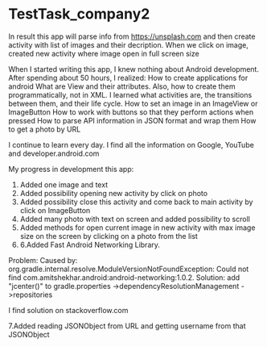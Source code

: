 # TestTask_company2
In result this app will parse info from https://unsplash.com and then create activity with list of images and their decription. When we click on image, created new activity where image open in full screen size

When I started writing this app, I knew nothing about Android development. After spending about 50 hours, I realized:
How to create applications for android
What are View and their attributes. Also, how to create them programmatically, not in XML.
I learned what activities are, the transitions between them, and their life cycle.
How to set an image in an ImageView or ImageButton
How to work with buttons so that they perform actions when pressed
How to parse API information in JSON format and wrap them
How to get a photo by URL

I continue to learn every day. I find all the information on Google, YouTube and developer.android.com

My progress in development this app:

1. Added one image and text
2. Added possibility opening new activity by click on photo
3. Added possibility close this activity and come back to main activity by click on ImageButton
4. Added many photo with text on screen and added possibility to scroll
5. Added methods for open current image in new activity with max image size on the screen by clicking on a photo from the list
6. 6.Added Fast Android Networking Library.

Problem:
Caused by: org.gradle.internal.resolve.ModuleVersionNotFoundException: Could not find com.amitshekhar.android:android-networking:1.0.2.
Solution: add "jcenter()" to gradle.properties ->dependencyResolutionManagement
->repositories

I find solution on stackoverflow.com

7.Added reading JSONObject from URL and getting username from that JSONObject
